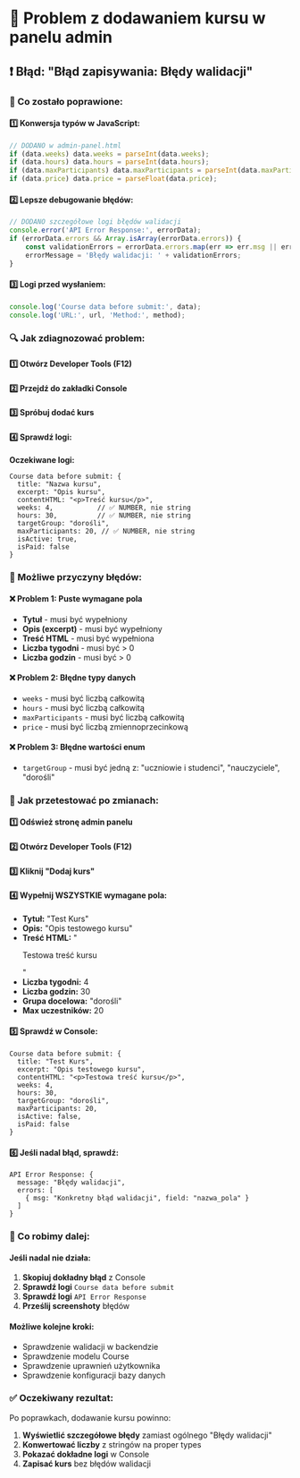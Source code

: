 # 🐛 Problem z dodawaniem kursu w panelu admin

## ❗ Błąd: "Błąd zapisywania: Błędy walidacji"

### 🔧 Co zostało poprawione:

#### **1️⃣ Konwersja typów w JavaScript:**
```javascript
// DODANO w admin-panel.html
if (data.weeks) data.weeks = parseInt(data.weeks);
if (data.hours) data.hours = parseInt(data.hours);
if (data.maxParticipants) data.maxParticipants = parseInt(data.maxParticipants);
if (data.price) data.price = parseFloat(data.price);
```

#### **2️⃣ Lepsze debugowanie błędów:**
```javascript
// DODANO szczegółowe logi błędów walidacji
console.error('API Error Response:', errorData);
if (errorData.errors && Array.isArray(errorData.errors)) {
    const validationErrors = errorData.errors.map(err => err.msg || err.message).join(', ');
    errorMessage = 'Błędy walidacji: ' + validationErrors;
}
```

#### **3️⃣ Logi przed wysłaniem:**
```javascript
console.log('Course data before submit:', data);
console.log('URL:', url, 'Method:', method);
```

### 🔍 Jak zdiagnozować problem:

#### **1️⃣ Otwórz Developer Tools (F12)**
#### **2️⃣ Przejdź do zakładki Console**
#### **3️⃣ Spróbuj dodać kurs**
#### **4️⃣ Sprawdź logi:**

**Oczekiwane logi:**
```
Course data before submit: {
  title: "Nazwa kursu",
  excerpt: "Opis kursu", 
  contentHTML: "<p>Treść kursu</p>",
  weeks: 4,           // ✅ NUMBER, nie string
  hours: 30,          // ✅ NUMBER, nie string
  targetGroup: "dorośli",
  maxParticipants: 20, // ✅ NUMBER, nie string
  isActive: true,
  isPaid: false
}
```

### 🎯 Możliwe przyczyny błędów:

#### **❌ Problem 1: Puste wymagane pola**
- **Tytuł** - musi być wypełniony
- **Opis (excerpt)** - musi być wypełniony  
- **Treść HTML** - musi być wypełniona
- **Liczba tygodni** - musi być > 0
- **Liczba godzin** - musi być > 0

#### **❌ Problem 2: Błędne typy danych**
- `weeks` - musi być liczbą całkowitą
- `hours` - musi być liczbą całkowitą
- `maxParticipants` - musi być liczbą całkowitą
- `price` - musi być liczbą zmiennoprzecinkową

#### **❌ Problem 3: Błędne wartości enum**
- `targetGroup` - musi być jedną z: "uczniowie i studenci", "nauczyciele", "dorośli"

### 🚀 Jak przetestować po zmianach:

#### **1️⃣ Odśwież stronę admin panelu**
#### **2️⃣ Otwórz Developer Tools (F12)**
#### **3️⃣ Kliknij "Dodaj kurs"**
#### **4️⃣ Wypełnij WSZYSTKIE wymagane pola:**
- **Tytuł:** "Test Kurs"
- **Opis:** "Opis testowego kursu" 
- **Treść HTML:** "<p>Testowa treść kursu</p>"
- **Liczba tygodni:** 4
- **Liczba godzin:** 30
- **Grupa docelowa:** "dorośli"
- **Max uczestników:** 20

#### **5️⃣ Sprawdź w Console:**
```
Course data before submit: {
  title: "Test Kurs",
  excerpt: "Opis testowego kursu", 
  contentHTML: "<p>Testowa treść kursu</p>",
  weeks: 4,
  hours: 30,
  targetGroup: "dorośli",
  maxParticipants: 20,
  isActive: false,
  isPaid: false
}
```

#### **6️⃣ Jeśli nadal błąd, sprawdź:**
```
API Error Response: {
  message: "Błędy walidacji",
  errors: [
    { msg: "Konkretny błąd walidacji", field: "nazwa_pola" }
  ]
}
```

### 📧 Co robimy dalej:

#### **Jeśli nadal nie działa:**
1. **Skopiuj dokładny błąd** z Console
2. **Sprawdź logi** `Course data before submit`
3. **Sprawdź logi** `API Error Response`
4. **Prześlij screenshoty** błędów

#### **Możliwe kolejne kroki:**
- Sprawdzenie walidacji w backendzie
- Sprawdzenie modelu Course
- Sprawdzenie uprawnień użytkownika
- Sprawdzenie konfiguracji bazy danych

### ✅ Oczekiwany rezultat:

Po poprawkach, dodawanie kursu powinno:
1. **Wyświetlić szczegółowe błędy** zamiast ogólnego "Błędy walidacji"
2. **Konwertować liczby** z stringów na proper types
3. **Pokazać dokładne logi** w Console
4. **Zapisać kurs** bez błędów walidacji
